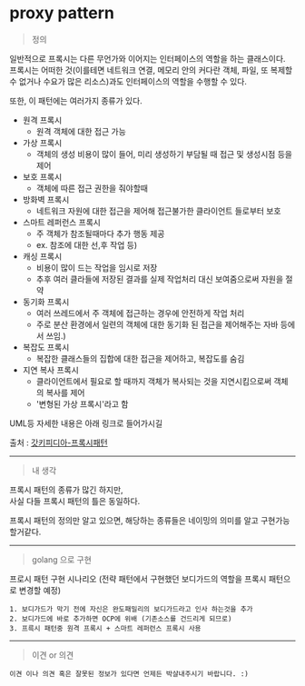 # proxy pattern

> 정의  

일반적으로 프록시는 다른 무언가와 이어지는 인터페이스의 역할을 하는 클래스이다.  
프록시는 어떠한 것(이를테면 네트워크 연결, 메모리 안의 커다란 객체, 파일, 또 복제할 수 없거나 수요가 많은 리소스)과도 인터페이스의 역할을 수행할 수 있다.  

또한, 이 패턴에는 여러가지 종류가 있다.  
- 원격 프록시
    - 원격 객체에 대한 접근 가능
- 가상 프록시
    - 객체의 생성 비용이 많이 들어, 미리 생성하기 부담될 때 접근 및 생성시점 등을 제어
- 보호 프록시
    - 객체에 따른 접근 권한을 줘야할때
- 방화벽 프록시
    - 네트워크 자원에 대한 접근을 제어해 접근불가한 클라이언트 들로부터 보호
- 스마트 레퍼런스 프록시
    - 주 객체가 참조될때마다 추가 행동 제공
    - ex. 참조에 대한 선,후 작업 등)
- 캐싱 프록시
    - 비용이 많이 드는 작업을 임시로 저장
    - 추후 여러 클라들에 저장된 결과를 실제 작업처리 대신 보여줌으로써 자원을 절약
- 동기화 프록시
    - 여러 쓰레드에서 주 객체에 접근하는 경우에 안전하게 작업 처리
    - 주로 분산 환경에서 일련의 객체에 대한 동기화 된 접근을 제어해주는 자바 등에서 쓰임.)
- 복잡도 프록시
    - 복잡한 클래스들의 집합에 대한 접근을 제어하고, 복잡도를 숨김
- 지연 복사 프록시
    - 클라이언트에서 필요로 할 때까지 객체가 복사되는 것을 지연시킴으로써 객체의 복사를 제어
    - '변형된 가상 프록시'라고 함

UML등 자세한 내용은 아래 링크로 들어가시길

출처 : [갓키피디아-프록시패턴][wiki-proxy-pattern]

[wiki-proxy-pattern]: https://ko.wikipedia.org/wiki/%ED%94%84%EB%A1%9D%EC%8B%9C_%ED%8C%A8%ED%84%B4 "위키피디아로 고고씽"

<hr/>

> 내 생각

프록시 패턴의 종류가 많긴 하지만,  
사실 다들 프록시 패턴의 틀은 동일하다.

프록시 패턴의 정의만 알고 있으면, 해당하는 종류들은 네이밍의 의미를 알고 구현가능 할거같다.

<hr />

> golang 으로 구현

프로시 패턴 구현 시나리오 (전략 패턴에서 구현했던 보디가드의 역할을 프록시 패턴으로 변경할 예정)
```plaintext
1. 보디가드가 막기 전에 자신은 완도패밀리의 보디가드라고 인사 하는것을 추가
2. 보디가드에 바로 추가하면 OCP에 위배 (기존소스를 건드리게 되므로)
3. 프륵시 패턴중 원격 프록시 + 스마트 레퍼런스 프록시 사용
```

<hr/>

> 이견 or 의견

```
이견 이나 의견 혹은 잘못된 정보가 있다면 언제든 박살내주시기 바랍니다. :)
```
